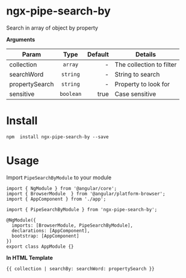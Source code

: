 # ngx-pipe-search-by

Search in array of object by property

**Arguments**

| Param        | Type           | Default  | Details | 
| ------------- |:-------------:| -----:| -----------|
| collection      | `array` | - | The collection to filter
| searchWord      | `string`      |   - | String to search
| propertySearch | `string`      |    - | Property to look for  
| sensitive | `boolean` | true| Case sensitive

# Install
```
npm  install ngx-pipe-search-by --save 
```

# Usage
Import `PipeSearchByModule` to your module

```
import { NgModule } from '@angular/core';
import { BrowserModule  } from '@angular/platform-browser';
import { AppComponent } from './app';
 
import { PipeSearchByModule } from 'ngx-pipe-search-by';
 
@NgModule({
  imports: [BrowserModule, PipeSearchByModule],
  declarations: [AppComponent],
  bootstrap: [AppComponent]
})
export class AppModule {}
```

**In HTML Template**

```
{{ collection | searchBy: searchWord: propertySearch }}
```

